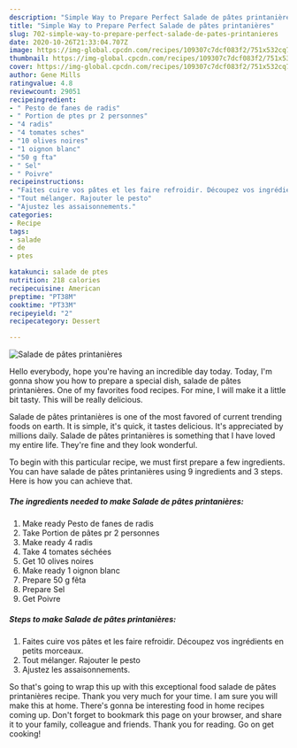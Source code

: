 ```yaml
---
description: "Simple Way to Prepare Perfect Salade de pâtes printanières"
title: "Simple Way to Prepare Perfect Salade de pâtes printanières"
slug: 702-simple-way-to-prepare-perfect-salade-de-pates-printanieres
date: 2020-10-26T21:33:04.707Z
image: https://img-global.cpcdn.com/recipes/109307c7dcf083f2/751x532cq70/salade-de-pates-printanieres-photo-principale-de-la-recette.jpg
thumbnail: https://img-global.cpcdn.com/recipes/109307c7dcf083f2/751x532cq70/salade-de-pates-printanieres-photo-principale-de-la-recette.jpg
cover: https://img-global.cpcdn.com/recipes/109307c7dcf083f2/751x532cq70/salade-de-pates-printanieres-photo-principale-de-la-recette.jpg
author: Gene Mills
ratingvalue: 4.8
reviewcount: 29051
recipeingredient:
- " Pesto de fanes de radis"
- " Portion de ptes pr 2 personnes"
- "4 radis"
- "4 tomates sches"
- "10 olives noires"
- "1 oignon blanc"
- "50 g fta"
- " Sel"
- " Poivre"
recipeinstructions:
- "Faites cuire vos pâtes et les faire refroidir. Découpez vos ingrédients en petits morceaux."
- "Tout mélanger. Rajouter le pesto"
- "Ajustez les assaisonnements."
categories:
- Recipe
tags:
- salade
- de
- ptes

katakunci: salade de ptes 
nutrition: 218 calories
recipecuisine: American
preptime: "PT38M"
cooktime: "PT33M"
recipeyield: "2"
recipecategory: Dessert

---
```



![Salade de pâtes printanières](https://img-global.cpcdn.com/recipes/109307c7dcf083f2/751x532cq70/salade-de-pates-printanieres-photo-principale-de-la-recette.jpg)

Hello everybody, hope you're having an incredible day today. Today, I'm gonna show you how to prepare a special dish, salade de pâtes printanières. One of my favorites food recipes. For mine, I will make it a little bit tasty. This will be really delicious.

Salade de pâtes printanières is one of the most favored of current trending foods on earth. It is simple, it's quick, it tastes delicious. It's appreciated by millions daily. Salade de pâtes printanières is something that I have loved my entire life. They're fine and they look wonderful.




To begin with this particular recipe, we must first prepare a few ingredients. You can have salade de pâtes printanières using 9 ingredients and 3 steps. Here is how you can achieve that.

<!--inarticleads1-->

##### The ingredients needed to make Salade de pâtes printanières:

1. Make ready  Pesto de fanes de radis
1. Take  Portion de pâtes pr 2 personnes
1. Make ready 4 radis
1. Take 4 tomates séchées
1. Get 10 olives noires
1. Make ready 1 oignon blanc
1. Prepare 50 g fêta
1. Prepare  Sel
1. Get  Poivre




<!--inarticleads2-->

##### Steps to make Salade de pâtes printanières:

1. Faites cuire vos pâtes et les faire refroidir. Découpez vos ingrédients en petits morceaux.
1. Tout mélanger. Rajouter le pesto
1. Ajustez les assaisonnements.




So that's going to wrap this up with this exceptional food salade de pâtes printanières recipe. Thank you very much for your time. I am sure you will make this at home. There's gonna be interesting food in home recipes coming up. Don't forget to bookmark this page on your browser, and share it to your family, colleague and friends. Thank you for reading. Go on get cooking!
